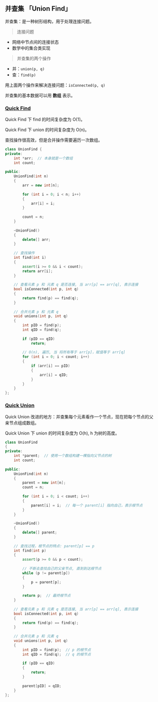 ## 并查集 「Union Find」

并查集：是一种树形结构，用于处理连接问题。

> 连接问题

* 网络中节点间的连接状态
* 数学中的集合类实现

> 并查集的两个操作

* 并：`union(p, q)`
* 查：`find(p)`

用上面两个操作来解决连接问题：`isConnected(p, q)`

并查集的基本数据可以用 **数组** 表示。

### [Quick Find](https://github.com/steveLauwh/Data-Structures-And-Algorithms/blob/master/Union%20Find/QuickFind.cpp)

Quick Find 下 find 的时间复杂度为 O(1)。

Quick Find 下 union 的时间复杂度为 O(n)。

查找操作很高效，但是合并操作需要遍历一次数组。

```cpp
class UnionFind {
private:
    int *arr;  // 本身就是一个数组
    int count;
    
public:
    UnionFind(int n)
    {
        arr = new int[n];
        
        for (int i = 0; i < n; i++)
        {
            arr[i] = i;
        }
        
        count = n;
    }
    
    ~UnionFind()
    {
        delete[] arr;
    }
    
    // 查找操作
    int find(int i)
    {
        assert(i >= 0 && i < count);
        return arr[i];
    }
    
    // 查看元素 p 和 元素 q 是否连接, 当 arr[p] == arr[q], 表示连接
    bool isConnected(int p, int q)
    {
        return find(p) == find(q);
    }
    
    // 合并元素 p 和 元素 q
    void unions(int p, int q)
    {
        int pID = find(p);
        int qID = find(q);
        
        if (pID == qID)
            return;
        
        // O(n), 遍历, 当 将所有等于 arr[p]，赋值等于 arr[q]
        for (int i = 0; i < count; i++)
        {
            if (arr[i] == pID)
            {
                arr[i] = qID;
            }
        }       
    }    
};
```

### [Quick Union](https://github.com/liuyubobobo/Play-with-Algorithms/blob/master/06-Union-Find/Course%20Code%20(C%2B%2B)/03-Quick-Union/UnionFind2.h)

Quick Union 改进的地方：并查集每个元素看作一个节点，现在把每个节点的父亲节点组成数组。

Quick Union 下 union 的时间复杂度为 O(h), h 为树的高度。

```cpp
class UnionFind
{
private:
    int *parent;  // 使用一个数组构建一棵指向父节点的树
    int count;
    
public:
    UnionFind(int n)
    {
        parent = new int[n];
        count = n;
        
        for (int i = 0; i < count; i++)
        {
            parent[i] = i;  // 每一个 parent[i] 指向自己，表示根节点
        }
    }
    
    ~UnionFind()
    {
        delete[] parent;
    }
    
    // 查找过程，根节点的特点: parent[p] == p
    int find(int p)
    {
        assert(p >= 0 && p < count);
        
        // 不断去查找自己的父亲节点, 直到到达根节点
        while (p != parent[p])
        {
            p = parent[p];
        }
        
        return p;  // 最终根节点
    }
    
    // 查看元素 p 和 元素 q 是否连接, 当 arr[p] == arr[q], 表示连接
    bool isConnected(int p, int q)
    {
        return find(p) == find(q);
    }
    
    // 合并元素 p 和 元素 q
    void unions(int p, int q)
    {
        int pID = find(p);  // p 的根节点
        int qID = find(q);  // q 的根节点
        
        if (pID == qID)
        {
            return;
        }
        
        parent[pID] = qID;
    }  
};
```


